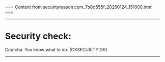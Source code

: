 === Content from securityreason.com_7b8d555f_20250124_151000.html ===


---

# Security check:

Captcha. You know what to do. (CXSECURITYIDS)

---


